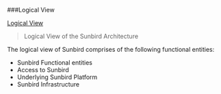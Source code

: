 ###Logical View  



 [Logical View](http://sunbird-commons/pages/architecture/image/logical_arch_new.png")

 
> Logical View of the Sunbird Architecture

The logical view of Sunbird comprises of the following functional entities:

+ Sunbird Functional entities 
+ Access to Sunbird 
+ Underlying Sunbird Platform 
+ Sunbird Infrastructure
